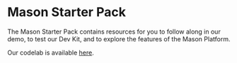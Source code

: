 # Mason Starter Pack

The Mason Starter Pack contains resources for you to follow along in our demo, to test our Dev Kit,
and to explore the features of the Mason Platform.

Our codelab is available [here](https://docs.bymason.com/quick-start).
